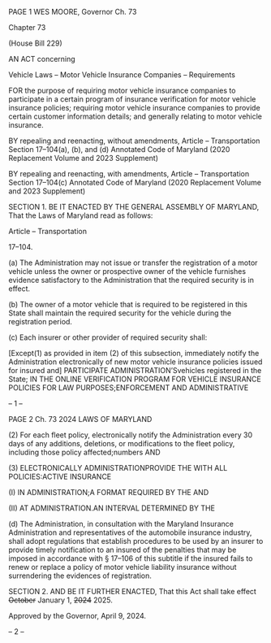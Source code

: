 PAGE 1
WES MOORE, Governor Ch. 73

Chapter 73

(House Bill 229)

AN ACT concerning

Vehicle Laws – Motor Vehicle Insurance Companies – Requirements

FOR the purpose of requiring motor vehicle insurance companies to participate in a certain
program of insurance verification for motor vehicle insurance policies; requiring
motor vehicle insurance companies to provide certain customer information details;
and generally relating to motor vehicle insurance.

BY repealing and reenacting, without amendments,
Article – Transportation
Section 17–104(a), (b), and (d)
Annotated Code of Maryland
(2020 Replacement Volume and 2023 Supplement)

BY repealing and reenacting, with amendments,
Article – Transportation
Section 17–104(c)
Annotated Code of Maryland
(2020 Replacement Volume and 2023 Supplement)

SECTION 1. BE IT ENACTED BY THE GENERAL ASSEMBLY OF MARYLAND,
That the Laws of Maryland read as follows:

Article – Transportation

17–104.

(a) The Administration may not issue or transfer the registration of a motor
vehicle unless the owner or prospective owner of the vehicle furnishes evidence satisfactory
to the Administration that the required security is in effect.

(b) The owner of a motor vehicle that is required to be registered in this State
shall maintain the required security for the vehicle during the registration period.

(c) Each insurer or other provider of required security shall:

[Except(1) as provided in item (2) of this subsection, immediately notify
the Administration electronically of new motor vehicle insurance policies issued for insured
and] PARTICIPATE ADMINISTRATION’Svehicles registered in the State; IN THE ONLINE
VERIFICATION PROGRAM FOR VEHICLE INSURANCE POLICIES FOR LAW
PURPOSES;ENFORCEMENT AND ADMINISTRATIVE

– 1 –

PAGE 2
Ch. 73 2024 LAWS OF MARYLAND

(2) For each fleet policy, electronically notify the Administration every 30
days of any additions, deletions, or modifications to the fleet policy, including those policy
affected;numbers AND

(3) ELECTRONICALLY ADMINISTRATIONPROVIDE THE WITH ALL
POLICIES:ACTIVE INSURANCE

(I) IN ADMINISTRATION;A FORMAT REQUIRED BY THE AND

(II) AT ADMINISTRATION.AN INTERVAL DETERMINED BY THE

(d) The Administration, in consultation with the Maryland Insurance
Administration and representatives of the automobile insurance industry, shall adopt
regulations that establish procedures to be used by an insurer to provide timely notification
to an insured of the penalties that may be imposed in accordance with § 17–106 of this
subtitle if the insured fails to renew or replace a policy of motor vehicle liability insurance
without surrendering the evidences of registration.

SECTION 2. AND BE IT FURTHER ENACTED, That this Act shall take effect
~~October~~ January 1, ~~2024~~ 2025.

Approved by the Governor, April 9, 2024.

– 2 –